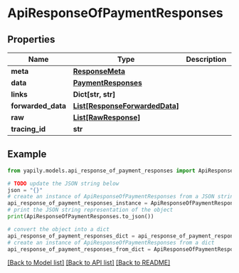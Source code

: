 # ApiResponseOfPaymentResponses


## Properties

Name | Type | Description | Notes
------------ | ------------- | ------------- | -------------
**meta** | [**ResponseMeta**](ResponseMeta.md) |  | [optional] 
**data** | [**PaymentResponses**](PaymentResponses.md) |  | [optional] 
**links** | **Dict[str, str]** |  | [optional] 
**forwarded_data** | [**List[ResponseForwardedData]**](ResponseForwardedData.md) |  | [optional] 
**raw** | [**List[RawResponse]**](RawResponse.md) |  | [optional] 
**tracing_id** | **str** |  | [optional] 

## Example

```python
from yapily.models.api_response_of_payment_responses import ApiResponseOfPaymentResponses

# TODO update the JSON string below
json = "{}"
# create an instance of ApiResponseOfPaymentResponses from a JSON string
api_response_of_payment_responses_instance = ApiResponseOfPaymentResponses.from_json(json)
# print the JSON string representation of the object
print(ApiResponseOfPaymentResponses.to_json())

# convert the object into a dict
api_response_of_payment_responses_dict = api_response_of_payment_responses_instance.to_dict()
# create an instance of ApiResponseOfPaymentResponses from a dict
api_response_of_payment_responses_from_dict = ApiResponseOfPaymentResponses.from_dict(api_response_of_payment_responses_dict)
```
[[Back to Model list]](../README.md#documentation-for-models) [[Back to API list]](../README.md#documentation-for-api-endpoints) [[Back to README]](../README.md)


